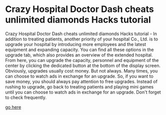 # Crazy Hospital Doctor Dash cheats unlimited diamonds Hacks tutorial

Crazy Hospital Doctor Dash cheats unlimited diamonds Hacks tutorial - In addition to treating patients, another priority of your hospital Co., Ltd. is to upgrade your hospital by introducing more employees and the latest equipment and expanding capacity. You can find all these options in the upgrade tab, which also provides an overview of the extended hospital. From here, you can upgrade the capacity, personnel and equipment of the center by clicking the dedicated button at the bottom of the display screen. Obviously, upgrades usually cost money. But not always. Many times, you can choose to watch ads in exchange for an upgrade. So, if you want to save money, you should always pay attention to free upgrades. Instead of rushing to upgrade, go back to treating patients and playing mini games until you can choose to watch ads in exchange for an upgrade. Don't forget to check frequently.

[go here](https://growhunt.top/crazy-hospital-doctor-dash/)
